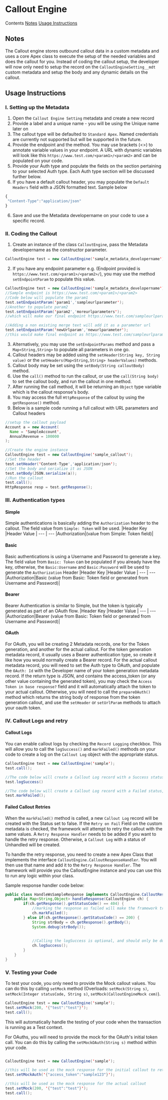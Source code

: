 # Callout Engine

Contents
[Notes](#notes)
[Usage Instructions](#usage-instructions)

## Notes

The Callout engine stores outbound callout data in a custom metadata and uses a core Apex class to execute the setup of the needed variables and does the callout for you. Instead of coding the callout setup, the developer will now only need to setup the record on the `CalloutEngineSetting__mdt` custom metadata and setup the body and any dynamic details on the callout.

## Usage Instructions
### I. Setting up the Metadata
1. Open the `Callout Engine Setting` metadata and create a new record
2. Provide a label and a unique name - you will be using the Unique name later on
3. The callout type will be defaulted to `Standard Apex`. Named credentials are currently not supported but will be supported in the future.
4. Provide the endpoint and the method. You may use brackets (<>) to annotate variable values in your endpoint. A URL with dynamic variables will look like this `https://www.test.com/<param1>/<param2>` and can be populated on your code.
5. Provide your Auth type and populate the fields on the section pertaining to your selected Auth type. Each Auth type section will be discussed further below.
6. If you have a default callout header, you may populate the `Default Headers` field with a JSON formatted text. Sample below
 ```javascript
 {
  "Content-Type":"application/json"
 }
 ```
6. Save and use the Metadata developername on your code to use a specific record.

### II. Coding the Callout
1. Create an instance of the class `CalloutEngine`, pass the Metadata developername as the constructor parameter.
```java
CalloutEngine test = new CalloutEngine('sample_metadata_developername');
```
2. If you have any endpoint parameter e.g. (Endpoint provided is `https://www.test.com/<param1>/<param2>/`), you may use the method `setEndpointParam` to populate this value.
```java
CalloutEngine test = new CalloutEngine('sample_metadata_developername');
//Sample endpoint is https://www.test.com/<param1>/<param2>
//Code below will populate the param1
test.setEndpointParam('param1','sampleurlparameter');
//Another to populate param2
test.setEndpointParam('param2','moreurlparameters');
//which will make our final endpoint https://www.test.com/sampleurlparameter/moreurlparameters

//Adding a non existing merge text will add it as a parameter url
test.setEndpointParam('newUrlparam','newurlparameter');
//this would make final endpoint as https://www.test.com/sampleurlparameter/moreurlparameters?newUrlparam=newurlparameter
```
3. Alternatively, you may use the `setEndpointParams` method and pass a `Map<String,String>` to populate all parameters in one go.
4. Callout headers may be added using the `setHeader(String key, String value)` or the `setHeaders(Map<String,String> headerValues)` methods.
5. Callout body may be set using the `setBody(String calloutBody)` method.
6. Use the `call()` method to run the callout, or use the `call(String body)` to set the callout body, and run the callout in one method.
7. After running the call method, it will be returning an `Object` type variable which is the callout response's body.
8. You may access the full `HttpResponse` of the callout by using the `getResponse()` method.
9. Below is a sample code running a full callout with URL parameters and Callout headers
```java
//setup the callout payload
Account a = new Account(
  Name = 'SampleAccount',
  AnnualRevenue = 100000
);

//Create the engine instance
CalloutEngine test = new CalloutEngine('sample_callout');
//Set the header
test.setHeader('Content-Type','application/json');
//Set the body and serialize it as JSON
test.setBody(JSON.serialize(a));
//Run the callout
test.call();
HttpResponse resp = test.getResponse();
```

### III. Authentication types
#### Simple
Simple authentications is basically adding the `Authorization` header to the callout. The field value from `Simple: Token` will be used. 
|Header Key |Header Value  |
--- | ---
|Authorization|(value from Simple: Token field)|

#### Basic
Basic authentications is using a Username and Password to generate a key. The field value from `Basic: Token` can be populated if you already have the key, otherwise, the `Basic:Username` and `Basic:Password` will be used to generate the `Authorization` Header 
|Header Key |Header Value  |
--- | ---
|Authorization|Basic (value from Basic: Token field or generated from Username and Password)|

#### Bearer
Bearer Authentication is similar to Simple, but the token is typically generated as part of an OAuth flow.
|Header Key |Header Value  |
--- | ---
|Authorization|Bearer (value from Basic: Token field or generated from Username and Password)|

#### OAuth
For OAuth, you will be creating 2 Metadata records, one for the Token generation, and another for the actual callout. For the token generation metadata record, it usually uses a Bearer authentication type, so create it like how you would normally create a Bearer record. For the actual callout metadata record, you will need to set the Auth type to OAuth, and populate the `OAuth: Id` with the Developer name of your token generation metadata record. If the return type is JSON, and contains the access_token (or any other value containing the generated token), you may check the `Access Token in base response?` field and it will automatically attach the token to your actual callout. Otherwise, you will need to call the `prepareOAuth()` method which returns the string body of response from the token generation callout, and use the `setHeader` or `setUrlParam` methods to attach your oauth token.


### IV. Callout Logs and retry

#### Callout Logs
You can enable callout logs by checking the `Record Logging` checkbox. This will allow you to call the `logSuccess()` and `markFailed()` methods on your code to create a log on the `Callout Log` object with the appropriate status.
```java
CalloutEngine test = new CalloutEngine('sample');
test.call();

//The code below will create a Callout Log record with a Success status
test.logSuccess()

//The code below will create a Callout Log record with a Failed status, If the Retry on fail checkbox is checked, the framework will attempt to retry the callout with the same Callout values as the failed callout.
test.markFailed();
```

#### Failed Callout Retries
When the `markFailed()` method is called, a new `Callout Log` record will be created with the Status set to false. If the `Retry on Fail` Field on the custom metadata is checked, the framework will attempt to retry the callout with the same values. A `Retry Response Handler` needs to be added if you want to handle the retry response. Otherwise, a `Callout Log` with a status of Unhandled will be created.

To handle the retry response, you need to create a new Apex Class that implements the interface `CalloutEngine.CalloutResponseHandler`. You will then use that name and add it to the `Retry Response Handler`. The framework will provide you the CalloutEngine instance and you can use this to run any logic within your class.

Sample response handler code below:
```java
public class HandleWsSampleResponse implements CalloutEngine.CalloutResponseHandler {
    public Map<String,Object> handleResponse(CalloutEngine ch) {
        if(ch.getResponse().getStatusCode() == 404) {
            //marking the response as failed will make the framework try to run the Retry again, only if the retry counter is less than the value on the Retry Count on the metadata
            ch.markFailed();
        } else if(ch.getResponse().getStatusCode() == 200) {
            String strBody = ch.getResponse().getBody();
            System.debug(strBody());
            
            
            //Calling the logSuccess is optional, and should only be done if you want a log of the success callout
            ch.logSuccess();
        }
    }
}
```

### V. Testing your Code
To test your code, you only need to provide the Mock callout values. You can do this by calling `setMock` method (Overloads: `setMock(String s)`, `setMock(Integer statusCode, String s)`, `setMock(CalloutEngineMock cem)`). 

```java
CalloutEngine test = new CalloutEngine('sample');
test.setMock(200, '{"test":"test"}');
test.call();
```

This will automatically handle the testing of your code when the transaction is running as a Test context.

For OAuths, you will need to provide the mock for the OAuth's initial token call. You can do this by calling the `setMockOAuth(String s)` method within your code.
```java

CalloutEngine test = new CalloutEngine('sample');

//this will be used as the mock response for the initial callout to retrieve the token
test.setMockAuth('{"access_token":"sample123"}');

//this will be used as the mock response for the actual callout
test.setMock(200, '{"test":"test"}');
test.call();
```


